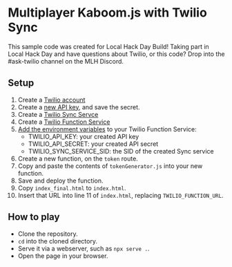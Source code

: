 # Multiplayer Kaboom.js with Twilio Sync

This sample code was created for Local Hack Day Build! Taking part in Local Hack Day and have questions about Twilio, or this code? Drop into the #ask-twilio channel on the MLH Discord.

## Setup

1. Create a [Twilio account](https://www.twilio.com/try-twilio)
1. Create a [new API key](https://www.twilio.com/docs/glossary/what-is-an-api-key), and save the secret.
1. Create a [Twilio Sync Servce](https://console.twilio.com/us1/develop/sync/services?frameUrl=%2Fconsole%2Fsync%2Fservices%3Fx-target-region%3Dus1)
1. Create a [Twilio Function Service](https://console.twilio.com/us1/develop/functions/services?frameUrl=%2Fconsole%2Ffunctions%2Foverview%2Fservices%3Fx-target-region%3Dus1)
1. [Add the environment variables](https://www.twilio.com/docs/runtime/functions/variables) to your Twilio Function Service:
   - TWILIO_API_KEY: your created API key
   - TWILIO_API_SECRET: your created API secret
   - TWILIO_SYNC_SERVICE_SID: the SID of the created Sync service
1. Create a new function, on the `token` route.
1. Copy and paste the contents of `tokenGenerator.js` into your new function.
1. Save and deploy the function.
1. Copy `index_final.html` to `index.html`.
1. Insert that URL into line 11 of `index.html`, replacing `TWILIO_FUNCTION_URL`.

## How to play

- Clone the repository.
- `cd` into the cloned directory.
- Serve it via a webserver, such as `npx serve .`.
- Open the page in your browser.
